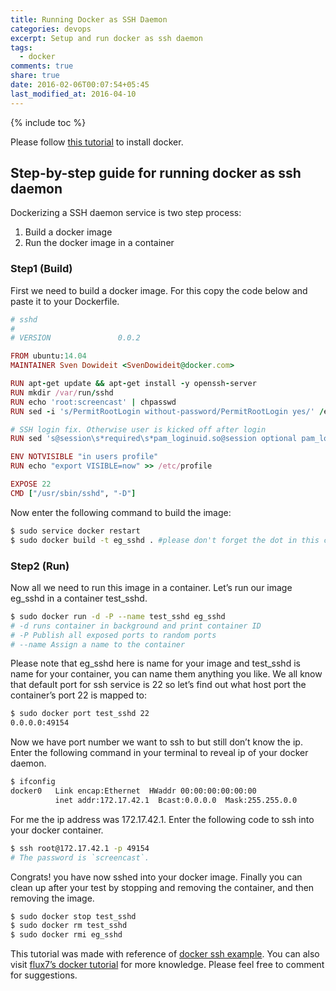 ```yaml
---
title: Running Docker as SSH Daemon
categories: devops 
excerpt: Setup and run docker as ssh daemon
tags: 
  - docker
comments: true
share: true
date: 2016-02-06T00:07:54+05:45
last_modified_at: 2016-04-10
---
```


{% include toc %}

Please follow [this tutorial][install-docker-in-ubuntu] to install docker.

## Step-by-step guide for running docker as ssh daemon
Dockerizing a SSH daemon service is two step process:

1. Build a docker image
2. Run the docker image in a container
 
### Step1 (Build) 
First we need to build a docker image. For this copy the code below and paste it to your Dockerfile.

```ruby
# sshd
#
# VERSION               0.0.2

FROM ubuntu:14.04
MAINTAINER Sven Dowideit <SvenDowideit@docker.com>

RUN apt-get update && apt-get install -y openssh-server
RUN mkdir /var/run/sshd
RUN echo 'root:screencast' | chpasswd
RUN sed -i 's/PermitRootLogin without-password/PermitRootLogin yes/' /etc/ssh/sshd_config

# SSH login fix. Otherwise user is kicked off after login
RUN sed 's@session\s*required\s*pam_loginuid.so@session optional pam_loginuid.so@g' -i /etc/pam.d/sshd

ENV NOTVISIBLE "in users profile"
RUN echo "export VISIBLE=now" >> /etc/profile

EXPOSE 22
CMD ["/usr/sbin/sshd", "-D"]

```

Now enter the following command to build the image:

```bash
$ sudo service docker restart
$ sudo docker build -t eg_sshd . #please don't forget the dot in this command
```

### Step2 (Run)

Now all we need to run this image in a container. Let’s run our image eg_sshd in a container test_sshd.

```bash
$ sudo docker run -d -P --name test_sshd eg_sshd
# -d runs container in background and print container ID
# -P Publish all exposed ports to random ports
# --name Assign a name to the container
```

Please note that eg_sshd here is name for your image and test_sshd is name for your container, you can name them anything you like. We all know that default port for ssh service is 22 so let’s find out what host port the container’s port 22 is mapped to:

```bash
$ sudo docker port test_sshd 22
0.0.0.0:49154
```

Now we have port number we want to ssh to but still don’t know the ip. Enter the following command in your terminal to reveal ip of your docker daemon.

```bash
$ ifconfig
docker0   Link encap:Ethernet  HWaddr 00:00:00:00:00:00  
          inet addr:172.17.42.1  Bcast:0.0.0.0  Mask:255.255.0.0
```

For me the ip address was 172.17.42.1. Enter the following code to ssh into your docker container.

```bash
$ ssh root@172.17.42.1 -p 49154
# The password is `screencast`.
```

Congrats! you have now sshed into your docker image. Finally you can clean up after your test by stopping and removing the container, and then removing the image.

```bash
$ sudo docker stop test_sshd
$ sudo docker rm test_sshd
$ sudo docker rmi eg_sshd
```

This tutorial was made with reference of [docker ssh example][docker-ssh-example].
You can also visit [flux7’s docker tutorial][flux-docker-tutorial] for more knowledge. Please feel free to comment for suggestions.

[install-docker-in-ubuntu]: https://docs.docker.com/engine/installation/linux/ubuntulinux/
[docker-ssh-example]: https://docs.docker.com/engine/examples/running_ssh_service/
[flux-docker-tutorial]: http://blog.flux7.com/blogs/docker/docker-tutorial-series-part-1-an-introduction

